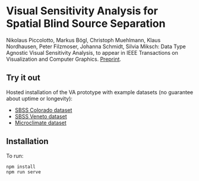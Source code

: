 # Visual Sensitivity Analysis for Spatial Blind Source Separation

Nikolaus Piccolotto, Markus Bögl, Christoph Muehlmann, Klaus Nordhausen, Peter Filzmoser, Johanna Schmidt, Silvia Miksch: Data Type Agnostic Visual Sensitivity Analysis, to appear in IEEE Transactions on Visualization and Computer Graphics. [Preprint](https://arxiv.org/abs/2309.03580).

## Try it out

Hosted installation of the VA prototype with example datasets (no guarantee about uptime or longevity):

* [SBSS Colorado dataset](http://guidance.cvast.tuwien.ac.at/?dataset=sbss_colorado)
* [SBSS Veneto dataset](http://guidance.cvast.tuwien.ac.at/?dataset=sbss_veneto)
* [Microclimate dataset](http://guidance.cvast.tuwien.ac.at/?dataset=microclimate)

## Installation

To run:

```
npm install
npm run serve
```
